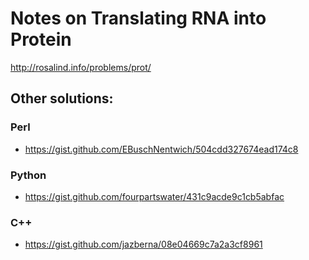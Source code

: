 # Notes on Translating RNA into Protein

http://rosalind.info/problems/prot/

## Other solutions:

### Perl

* https://gist.github.com/EBuschNentwich/504cdd327674ead174c8

### Python

* https://gist.github.com/fourpartswater/431c9acde9c1cb5abfac

### C++

* https://gist.github.com/jazberna/08e04669c7a2a3cf8961

